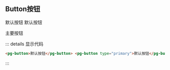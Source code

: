 ## Button按钮
<pg-button>默认按钮</pg-button>
<pg-button type="primary">默认按钮</pg-button>

<pg-button type="primary">主要按钮</pg-button>
<pg-icon></pg-icon>

::: details 显示代码

```html
<pg-button>默认按钮</pg-button> <pg-button type="primary">默认按钮</pg-button>
```

:::